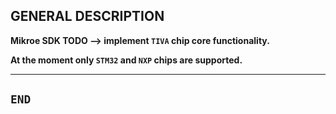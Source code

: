__GENERAL DESCRIPTION__
---

__Mikroe SDK TODO --> implement `TIVA` chip core functionality.__

__At the moment only `STM32` and `NXP` chips are supported.__

---
`END`
---
